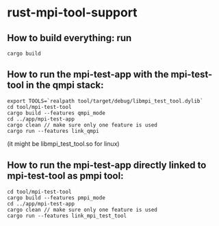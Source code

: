 # rust-mpi-tool-support

## How to build everything: run
```
cargo build
```

## How to run the mpi-test-app with the mpi-test-tool in the qmpi stack:
```
export TOOLS=`realpath tool/target/debug/libmpi_test_tool.dylib`
cd tool/mpi-test-tool
cargo build --features qmpi_mode
cd ../app/mpi-test-app
cargo clean // make sure only one feature is used
cargo run --features link_qmpi
```
(it might be libmpi_test_tool.so for linux)

## How to run the mpi-test-app directly linked to mpi-test-tool as pmpi tool:
```
cd tool/mpi-test-tool
cargo build --features pmpi_mode
cd ../app/mpi-test-app
cargo clean // make sure only one feature is used
cargo run --features link_mpi_test_tool
```
